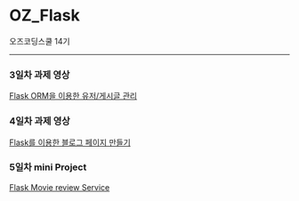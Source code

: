# OZ_Flask
오즈코딩스쿨 14기 


<hr>

<h3> 3일차 과제 영상 </h3>
<a href="https://youtu.be/sCg7PWbmuJw">Flask ORM을 이용한 유저/게시글 관리</a>

<h3> 4일차 과제 영상 </h3>
<a href="https://youtu.be/qnEvNmUbeSs">Flask를 이용한 블로그 페이지 만들기</a>

<h3> 5일차 mini Project </h3>
<a href="https://youtu.be/cnPpOoGbE7A">Flask Movie review Service</a>

